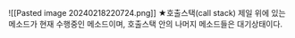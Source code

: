 ![[Pasted image 20240218220724.png]]
★호출스택(call stack) 제일 위에 있는 메소드가 현재 수행중인 메소드이며, 호출스택 안의 나머지 메소드들은 대기상태이다.

